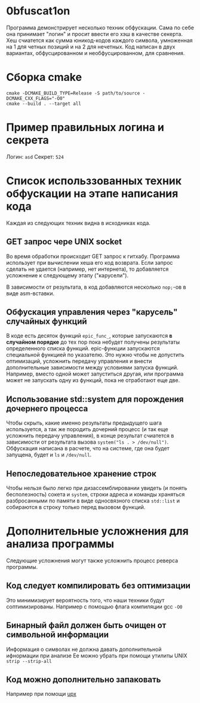 # 0bfuscat1on

Программа демонстрирует несколько техник обфускации. Сама по себе она принимает "логин" и просит ввести его хэш в качестве секерта. Хеш счиатется как сумма юникод-кодов каждого символа, умноженная на 1 для четных позиций и на 2 для нечетных.
Код написан в двух вариантах, обфусцированном и необфусцированном, для сравнения.


# Сборка cmake

```
cmake -DCMAKE_BUILD_TYPE=Release -S path/to/source -DCMAKE_CXX_FLAGS="-O0"
cmake --build . --target all
```

# Пример правильных логина и секрета
Логин: `asd`
Секрет: `524`

# Список использзованных техник обфускации на этапе написания кода
Каждая из следующих техник видна в исходниках кода.

## GET запрос чере UNIX socket
Во время обработки происходит GET запрос к гитхабу. Программа использует при вычислении хеша его код возврата. Если запрос сделать не удается (например, нет интернета), то добавляется усложнение к следующему этапу ("карусели").

В зависимости от результата, в код добавляются несколько `nop;`-ов в виде asm-вставки. 

## Обфускация управления через "карусель" случайных функций
В коде есть десяток функций `epic_func_`, которые запускаются **в случайном порядке** до тех пор пока небудет получены результаты определенного списка функций. epic-функции запускаются специальной функцией по указателю. Это нужно чтобы не допустить оптимизаций, усложнить передачу управления и внести дополнительные зависимости между условиями запуска функций. Например, вместо одной может запуститься другая, или программа может не запускать одну из функций, пока не отработают еще две.

## Использование std::system для порождения дочернего процесса
Чтобы скрыть, какие именно результаты предыдущего шага используется, а так же породить дочерний процесс (и так еще усложнить передачу управления), в конце результат счиатется в зависимости от результата вызова `system("ls . > /dev/null")`. Обфускация написана в расчете, что на системе, где она будет запущена, будет и `ls` и  `/dev/null`.

## Непоследовательное хранение строк
Чтобы нельзя было легко при дизассемблировании увидеть (и понять бесполезность) сокета и `system`, строки адреса и команды храняться разбросанными по памяти в виде односвязного списка `std::list` и собираются в строку только перед вызовом функций.

# Дополнительные усложнения для анализа программы
Следующие усложнения могут также усложнить процесс реверса программы.

## Код следует компилировать без оптимизации
Это минимизирует вероятность того, что наши техники будут соптимизированы.
Например с помощью флага компиляции gcc `-O0`

## Бинарный файл должен быть очищен от символьной информации
Информация о символах не должна давать дополнительной ифнормации при анализе
Ее можно убрать при помощи утилиты UNIX `strip --strip-all`

## Код можно дополнительно запаковать
Например при помощи [upx](https://upx.github.io/)
